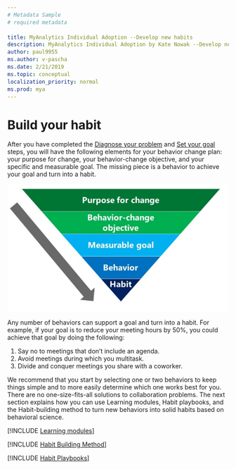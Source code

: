 ```yaml
---
# Metadata Sample
# required metadata

title: MyAnalytics Individual Adoption --Develop new habits
description: MyAnalytics Individual Adoption by Kate Nowak --Develop new habits section
author: paul9955
ms.author: v-pascha
ms.date: 2/21/2019
ms.topic: conceptual
localization_priority: normal 
ms.prod: mya
---
```


# Build your habit

After you have completed the [Diagnose your problem](Indiv-adopt-diagnose.md) and [Set your goal](Indiv-adopt-set-goals.md) steps, you will have the following elements for your behavior change plan: your purpose for change, your behavior-change objective, and your specific and measurable goal. The missing piece is a behavior to achieve your goal and turn into a habit. 

<img src="../../../Images/MyA/use/Adopt-indiv-35.PNG" alt="Behavior-change steps">

Any number of behaviors can support a goal and turn into a habit. For example, if your goal is to reduce your meeting hours by 50%, you could achieve that goal by doing the following:

 1. Say no to meetings that don’t include an agenda.
 2. Avoid meetings during which you multitask.
 3. Divide and conquer meetings you share with a coworker. 

We recommend that you start by selecting one or two behaviors to keep things simple and to more easily determine which one works best for you. There are no one-size-fits-all solutions to collaboration problems. The next section explains how you can use Learning modules, Habit playbooks, and the Habit-building method to turn new behaviors into solid habits based on behavioral science.

[!INCLUDE [Learning modules](Adopt-Learning-modules.md)]

[!INCLUDE [Habit Building Method](Adopt-Habit-building-method.md)]

[!INCLUDE [Habit Playbooks](Adopt-Habit-playbooks.md)]





